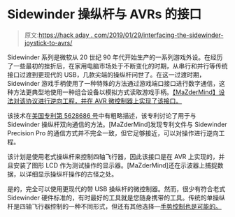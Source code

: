 # Sidewinder 操纵杆与 AVRs 的接口

> 原文:[https://hack aday . com/2019/01/29/interfacing-the-sidewinder-joystick-to-avrs/](https://hackaday.com/2019/01/29/interfacing-the-sidewinder-joystick-to-avrs/)

Sidewinder 系列是微软从 20 世纪 90 年代开始生产的一系列游戏外设。在经历了一些最初的挫折后，在家用电脑市场处于不断变化的时期，从串行和并行等传统接口过渡到更现代的 USB，几款尖端的操纵杆问世了。在这一过渡时期，Sidewinder 游戏手柄使用了一种特殊的方法通过游戏端口接口进行数字通信，这种方法更典型地使用一种组合设备以模拟方式读取游戏手柄。[【MaZderMind】设法对该协议进行逆向工程，并在 AVR 微控制器上实现了该接口。](https://github.com/MaZderMind/SidewinderInterface)

该技术在[美国专利第 5628686 号](https://patents.google.com/patent/US5628686A/en)中有粗略描述，该专利讨论了用于与 Sidewinder 操纵杆双向通信的方法。[MaZderMind]发现专利文件与 Sidewinder Precision Pro 的通信方式并不完全一致，但它足够接近，可以对操作进行逆向工程。

该计划是使用老式操纵杆来控制四轴飞行器，因此该接口是在 AVR 上实现的，并且安装了图形 LCD 作为测试操作的显示器。[MaZderMind]还在示波器上捕捉数据，以详细显示操纵杆操作的古怪之处。

是的，完全可以使用更现代的带 USB 操纵杆的微控制器。然而，很少有符合老式 Sidewinder 硬件标准的，有时最好的工具就是您随身携带的工具。传统的单操纵杆是四轴飞行器控制的一种不同形式，但还有其他选择—[手势控制也是可能的。](https://hackaday.com/2014/10/16/controlling-a-quadcopter-with-gestures/)